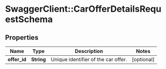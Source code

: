 # SwaggerClient::CarOfferDetailsRequestSchema

## Properties
Name | Type | Description | Notes
------------ | ------------- | ------------- | -------------
**offer_id** | **String** | Unique identifier of the car offer. | [optional] 

